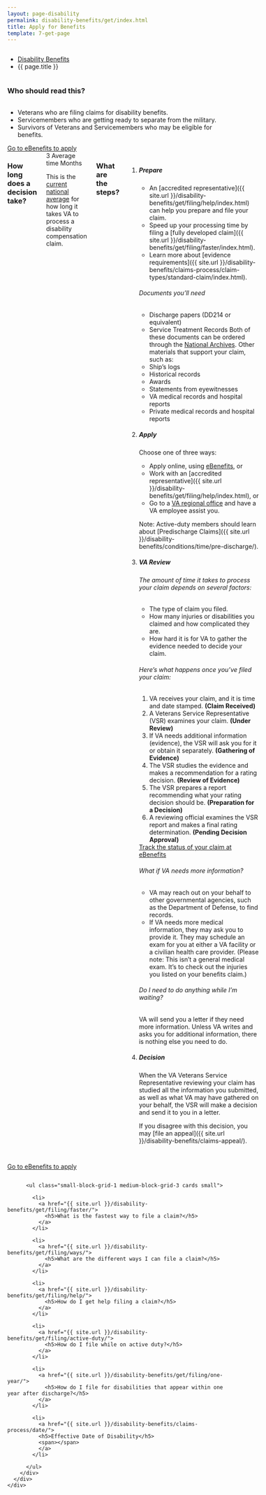 ```yaml
---
layout: page-disability
permalink: disability-benefits/get/index.html
title: Apply for Benefits
template: 7-get-page
---
```


<div class="splash">
<div class="row">
<div class="small-12 columns">
<ul class="breadcrumbs" role="menubar" aria-label="Primary">
<li class="parent"><a href="{{ site.url }}/disability-benefits/">Disability Benefits</a></li>
<li class="active">{{ page.title }}</li>
</ul>
</div>
</div>
</div>

<div class="main interior" role="main" markdown="0">
<div class="section one" markdown="0">
<div class="row" markdown="0">
<div class="small-12 columns"  markdown="1">

### Who should read this?

</div>

<div class="small-8 columns"  markdown="1">

- Veterans who are filing claims for disability benefits.
- Servicemembers who are getting ready to separate from the military.
- Survivors of Veterans and Servicemembers who may be eligible for benefits.

</div>

<div class="small-4 columns actions">
<a class="usa-button-primary start" href="https://www.ebenefits.va.gov/ebenefits/homepage">Go to eBenefits to apply</a>
</div>

</div>
</div>

<div class="row" markdown="0">
<div class="small-12 columns"  markdown="1">

### How long does a decision take?

<div class="row" markdown="0">
<div class="small-12 medium-2 columns"  markdown="0">

<div class="card information" markdown="0">
<span class="number" markdown="0">3</span>
<span class="heading" markdown="0">Average time</span>
<span class="description" markdown="0">Months</span>
</div>

</div>

<div class="small-12 medium-10 columns"  markdown="1">

This is the [current national average]( http://www.benefits.va.gov/REPORTS/aspire_dashboard.asp) for how long it takes VA to process a disability compensation claim.


</div>
</div>

<div class="row" markdown="0">
<div class="small-12 columns divider margin top"  markdown="1">

### What are the steps?

<ol class="process">
<li class="step one wow fadeIn animated">

<div markdown="1">

##### Prepare

- An [accredited representative]({{ site.url }}/disability-benefits/get/filing/help/index.html) can help you prepare and file your claim.
- Speed up your processing time by filing a [fully developed claim]({{ site.url }}/disability-benefits/get/filing/faster/index.html).
- Learn more about [evidence requirements]({{ site.url }}/disability-benefits/claims-process/claim-types/standard-claim/index.html).

</div>

<div class="feature" markdown="1">

###### Documents you’ll need

- Discharge papers (DD214 or equivalent)
- Service Treatment Records
Both of these documents can be ordered through the [National Archives]( https://www.archives.gov/veterans/military-service-records/).
Other materials that support your claim, such as:
- Ship’s logs
- Historical records
- Awards
- Statements from eyewitnesses
- VA medical records and hospital reports
- Private medical records and hospital reports

</div>

</li>

<li class="step two wow fadeIn animated">

<div markdown="1">

##### Apply

Choose one of three ways:

- Apply online, using [eBenefits]( https://www.ebenefits.va.gov/ebenefits/about/feature?feature=disability-compensation), or
- Work with an [accredited representative]({{ site.url }}/disability-benefits/get/filing/help/index.html), or
- Go to a [VA regional office](http://www.benefits.va.gov/benefits/offices.asp) and have a VA employee assist you.

Note: Active-duty members should learn about [Predischarge Claims]({{ site.url }}/disability-benefits/conditions/time/pre-discharge/).

</div>

</li>

<li class="step three wow fadeIn animated">

<div markdown="1">

##### VA Review

###### The amount of time it takes to process your claim depends on several factors:

- The type of claim you filed.
- How many injuries or disabilities you claimed and how complicated they are.
- How hard it is for VA to gather the evidence needed to decide your claim.

</div>


<div class="feature" markdown="1">

###### Here’s what happens once you’ve filed your claim:

1. VA receives your claim, and it is time and date stamped. **(Claim Received)**
2. A Veterans Service Representative (VSR) examines your claim. **(Under Review)**
3. If VA needs additional information (evidence), the VSR will ask you for it or obtain it separately. **(Gathering of Evidence)**
4. The VSR studies the evidence and makes a recommendation for a rating decision.
**(Review of Evidence)**
5. The VSR prepares a report recommending what your rating decision should be. **(Preparation for a Decision)**
6. A reviewing official examines the VSR report and makes a final rating determination.
**(Pending Decision Approval)**

</div>

<div class="actions">
<a href="https://www.ebenefits.va.gov/ebenefits/about/feature?feature=disability-compensation" class="usa-button-primary">Track the status of your claim at eBenefits</a>
</div>

<div markdown="1">

###### What if VA needs more information?

- VA may reach out on your behalf to other governmental agencies, such as the Department of Defense, to find records.
- If VA needs more medical information, they may ask you to provide it.  They may schedule an exam for you at either a VA facility or a civilian health care provider. (Please note: This isn’t a general medical exam. It’s to check out the injuries you listed on your benefits claim.)

###### Do I need to do anything while I’m waiting?

VA will send you a letter if they need more information. Unless VA writes and asks you for additional information, there is nothing else you need to do.

</div>

</li>

<li class="step last four wow fadeIn animated">

<div markdown="1">

##### Decision

When the VA Veterans Service Representative reviewing your claim has studied all the information you submitted, as well as what VA may have gathered on your behalf, the VSR will make a decision and send it to you in a letter.

If you disagree with this decision, you may [file an appeal]({{ site.url }}/disability-benefits/claims-appeal/).

</div>

</li>

</ol>

</div>
</div>
</div>
</div>

<div class="section start" markdown="0">
<div class="action" markdown="0">
<div class="row" markdown="0">
<div class="small-12 columns" markdown="0">

<a class="usa-button-primary start" href="https://www.ebenefits.va.gov/ebenefits/homepage">Go to eBenefits to apply</a>

</div>
</div>
</div>
</div>


<div class="navigation">
  <div class="row">
    <div class="small-12 columns">


          <ul class="small-block-grid-1 medium-block-grid-3 cards small">

            <li>
              <a href="{{ site.url }}/disability-benefits/get/filing/faster/">
                <h5>What is the fastest way to file a claim?</h5>
              </a>
            </li>

            <li>
              <a href="{{ site.url }}/disability-benefits/get/filing/ways/">
                <h5>What are the different ways I can file a claim?</h5>
              </a>
            </li>

            <li>
              <a href="{{ site.url }}/disability-benefits/get/filing/help/">
                <h5>How do I get help filing a claim?</h5>
              </a>
            </li>

            <li>
              <a href="{{ site.url }}/disability-benefits/get/filing/active-duty/">
                <h5>How do I file while on active duty?</h5>
              </a>
            </li>

            <li>
              <a href="{{ site.url }}/disability-benefits/get/filing/one-year/">
                <h5>How do I file for disabilities that appear within one year after discharge?</h5>
              </a>
            </li>

            <li>
              <a href="{{ site.url }}/disability-benefits/claims-process/date/">
              <h5>Effective Date of Disability</h5>
              <span></span>
              </a>
            </li>

          </ul>
        </div>
      </div>
    </div>
